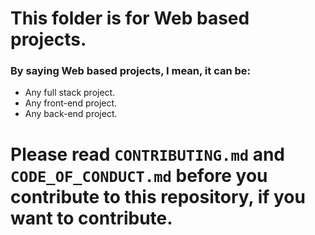 # This folder is for Web based projects.
### By saying Web based projects, I mean, it can be:
- Any full stack project.
- Any front-end project.
- Any back-end project.

# Please read `CONTRIBUTING.md` and `CODE_OF_CONDUCT.md` before you contribute to this repository, if you want to contribute.